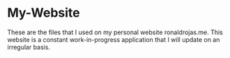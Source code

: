 # My-Website
These are the files that I used on my personal website ronaldrojas.me. This website is a constant work-in-progress application that I will update on an irregular basis.
